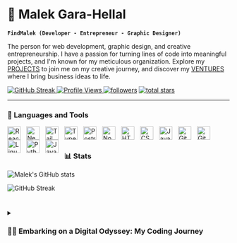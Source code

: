 # 💫 Malek Gara-Hellal

**`FindMalek (Developer - Entrepreneur - Graphic Designer)`**

The person for web development, graphic design, and creative entrepreneurship. I have a passion for turning lines of code into meaningful projects, and I'm known for my meticulous organization. Explore my <a href="https://www.findservices.tech/projects">PROJECTS</a> to join me on my creative journey, and discover my <a href="https://www.findservices.tech/about#my-ventures">VENTURES</a> where I bring business ideas to life.

   <p align="left">
      <a href="https://github.com/FindMalek">
         <img alt="GitHub Streak" title="Check out my GitHub Streak" src="https://custom-icon-badges.demolab.com/badge/dynamic/json?logo=fire&logoColor=white&color=212121&label=streak&query=%24.currentStreak.length&suffix=%20days&url=https%3A%2F%2Fstreak-stats.demolab.com%2F%3Fuser%3DFindMalek%26type%3Djson&style=for-the-badge&labelColor=181717"/>
        <img alt="Profile Views" title="Github Profile Views" src="https://komarev.com/ghpvc/?username=findmalek&color=A5a5a5&style=for-the-badge&label=VIEWS&logo=eye&logoColor=white"/>
      </a>
      <a href="https://github.com/FindMalek?tab=followers">
         <img alt="followers" title="Follow me on Github" src="https://custom-icon-badges.demolab.com/github/followers/FindMalek?color=236ad3&labelColor=1155ba&style=for-the-badge&logo=person-add&label=Follow&logoColor=white"/></a>
      <a href="https://github.com/FindMalek?tab=repositories&sort=stargazers">
         <img alt="total stars" title="Total stars on GitHub" src="https://custom-icon-badges.demolab.com/github/stars/FindMalek?color=C79600&style=for-the-badge&labelColor=C79600&logo=star"/></a>
   </p>

---

### 🧰 Languages and Tools

<img align="left" alt="React" width="30px" style="padding-right:10px;" src="https://cdn.jsdelivr.net/gh/devicons/devicon/icons/react/react-original.svg" />
<img align="left" alt="Next JS" width="30px" style="padding-right:10px;" src="https://cdn.jsdelivr.net/gh/devicons/devicon/icons/nextjs/nextjs-original.svg" />
<img align="left" alt="Tailwind CSS" width="30px" style="padding-right:10px;" src="https://cdn.jsdelivr.net/gh/devicons/devicon/icons/tailwindcss/tailwindcss-plain.svg" />
<img align="left" alt="TypeScript" width="30px" style="padding-right:10px;" src="https://cdn.jsdelivr.net/gh/devicons/devicon/icons/typescript/typescript-plain.svg" />
<img align="left" alt="PostreSQL" width="30px" style="padding-right:10px;" src="https://cdn.jsdelivr.net/gh/devicons/devicon/icons/postgresql/postgresql-plain.svg" />
<img align="left" alt="NodeJS" width="30px" style="padding-right:10px;" src="https://cdn.jsdelivr.net/gh/devicons/devicon/icons/nodejs/nodejs-original.svg" />
<img align="left" alt="HTML" width="30px" style="padding-right:10px;" src="https://cdn.jsdelivr.net/gh/devicons/devicon/icons/html5/html5-plain.svg" />
<img align="left" alt="CSS" width="30px" style="padding-right:10px;" src="https://cdn.jsdelivr.net/gh/devicons/devicon/icons/css3/css3-plain.svg" />
<img align="left" alt="JavaScript" width="30px" style="padding-right:10px;" src="https://cdn.jsdelivr.net/gh/devicons/devicon/icons/javascript/javascript-plain.svg" />
<img align="left" alt="Git" width="30px" style="padding-right:10px;" src="https://cdn.jsdelivr.net/gh/devicons/devicon/icons/git/git-original.svg" />
<img align="left" alt="GitHub" width="30px" style="padding-right:10px;" src="https://cdn.jsdelivr.net/gh/devicons/devicon/icons/github/github-original.svg" />
<img align="left" alt="Linux" width="30px" style="padding-right:10px;" src="https://cdn.jsdelivr.net/gh/devicons/devicon/icons/linux/linux-original.svg" />
<img align="left" alt="Python" width="30px" style="padding-right:10px;" src="https://cdn.jsdelivr.net/gh/devicons/devicon/icons/python/python-plain.svg" />
<img align="left" alt="Java" width="30px" style="padding-right:10px;" src="https://cdn.jsdelivr.net/gh/devicons/devicon/icons/java/java-original.svg"/>

<br />

#

### 📊 Stats

![Malek's GitHub stats](https://github-readme-stats.vercel.app/api?username=FindMalek&show_icons=true&theme=gruvbox)

![GitHub Streak](https://streak-stats.demolab.com?user=FindMalek&theme=gruvbox&border_radius=4.5)

#

<details>
 <summary><h3>👨‍💻 Embarking on a Digital Odyssey: My Coding Journey</h3></summary>
 
   My coding adventure began not in a classroom, but in the vibrant world of apps and online resources. Along with my friend, [Mouhib Ben Nasser](https://github.com/meowhib), we dove headfirst into Python programming. Our journey was fueled by curiosity and a shared drive to explore the digital landscape.

   The discovery of coding felt like unlocking a secret world. It was here that I created [Syncify](https://github.com/FindMalek/Syncify), a project intertwining my love for music with the elegance of code. This was more than just a program; it was a symphony of digital notes and rhythms.

   This path led me beyond the realms of coding into entrepreneurship. The transition from coding for fun to creating with purpose was exhilarating. Every project, every line of code, pushed me beyond my comfort zones, teaching me resilience and adaptability.

   I live by a simple yet powerful philosophy: "A good day to make greatness, today." This mantra reminds me that each day is an opportunity to create, to grow, and to overcome.

   As I forge ahead in this digital odyssey, the journey is as rewarding as the destination. It's a continuous process of learning, growing, and transforming every challenge into an opportunity for triumph.

[website]: https://www.findservices.tech
[linkedin]: https://www.linkedin.com/in/findmalek
[facebook]: https://www.facebook.com/foundmalek/

